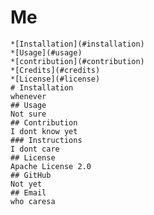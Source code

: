 # Me
    *[Installation](#installation)
    *[Usage](#usage)
    *[contribution](#contribution)
    *[Credits](#credits)
    *[License](#license)
    # Installation
    whenever
    ## Usage
    Not sure
    ## Contribution
    I dont know yet
    ### Instructions
    I dont care
    ## License
    Apache License 2.0
    ## GitHub
    Not yet
    ## Email
    who caresa